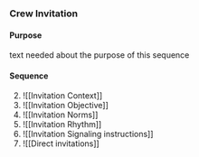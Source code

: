 ### Crew Invitation 

#### Purpose
text needed about the purpose of this sequence

#### Sequence
2. ![[Invitation Context]]
3. ![[Invitation Objective]]
4. ![[Invitation Norms]]
5. ![[Invitation Rhythm]]
6. ![[Invitation Signaling instructions]]
7. ![[Direct invitations]]